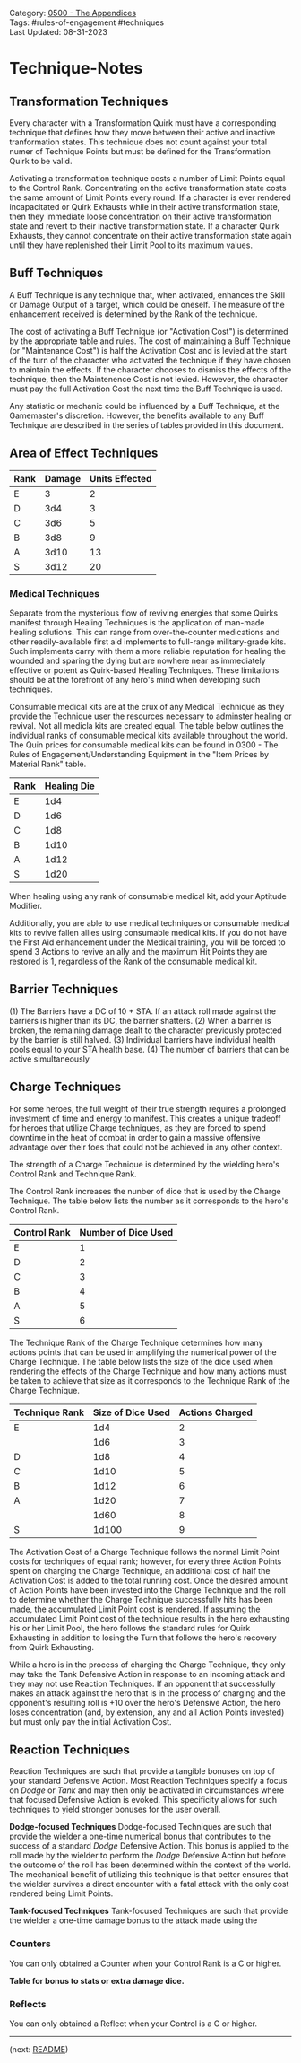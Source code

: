 Category: [0500 - The Appendices](0500%20-%20The%20Appendices.md)  
Tags: #rules-of-engagement #techniques  
Last Updated: 08-31-2023  
# Technique-Notes

## Transformation Techniques

Every character with a Transformation Quirk must have a corresponding technique that defines how they move between their active and inactive tranformation states. This technique does not count against your total numer of Technique Points but must be defined for the Transformation Quirk to be valid.

Activating a transformation technique costs a number of Limit Points equal to the Control Rank. Concentrating on the active transformation state costs the same amount of Limit Points every round. If a character is ever rendered incapacitated or Quirk Exhausts while in their active transformation state, then they immediate loose concentration on their active transformation state and revert to their inactive transformation state. If a character Quirk Exhausts, they cannot concentrate on their active transformation state again until they have replenished their Limit Pool to its maximum values.

## Buff Techniques

A Buff Technique is any technique that, when activated, enhances the Skill or Damage Output of a target, which could be oneself. The measure of the enhancement received is determined by the Rank of the technique.

The cost of activating a Buff Technique (or "Activation Cost") is determined by the appropriate table and rules. The cost of maintaining a Buff Technique (or "Maintenance Cost") is half the Activation Cost and is levied at the start of the turn of the character who activated the technique if they have chosen to maintain the effects. If the character chooses to dismiss the effects of the technique, then the Maintenence Cost is not levied. However, the character must pay the full Activation Cost the next time the Buff Technique is used.

Any statistic or mechanic could be influenced by a Buff Technique, at the Gamemaster's discretion. However, the benefits available to any Buff Technique are described in the series of tables provided in this document.



## Area of Effect Techniques

| Rank | Damage | Units Effected |
|------|--------|----------------|
| E    | 3      | 2              |
| D    | 3d4    | 3              |
| C    | 3d6    | 5              |
| B    | 3d8    | 9              |
| A    | 3d10   | 13             |
| S    | 3d12   | 20             |

### Medical Techniques

Separate from the mysterious flow of reviving energies that some Quirks manifest through Healing Techniques is the application of man-made healing solutions. This can range from over-the-counter medications and other readily-available first aid implements to full-range military-grade kits. Such implements carry with them a more reliable reputation for healing the wounded and sparing the dying but are nowhere near as immediately effective or potent as Quirk-based Healing Techniques. These limitations should be at the forefront of any hero's mind when developing such techniques.

Consumable medical kits are at the crux of any Medical Technique as they provide the Technique user the resources necessary to adminster healing or revival. Not all medicla kits are created equal. The table below outlines the individual ranks of consumable medical kits available throughout the world. The Quin prices for consumable medical kits can be found in 0300 - The Rules of Engagement/Understanding Equipment in the "Item Prices by Material Rank" table.

| Rank | Healing Die |
|------|-------------|
| E    | 1d4         |
| D    | 1d6         |
| C    | 1d8         |
| B    | 1d10        |
| A    | 1d12        |
| S    | 1d20        |

When healing using any rank of consumable medical kit, add your Aptitude Modifier. 

Additionally, you are able to use medical techniques or consumable medical kits to revive fallen allies using consumable medical kits. If you do not have the First Aid enhancement under the Medical training, you will be forced to spend 3 Actions to revive an ally and the maximum Hit Points they are restored is 1, regardless of the Rank of the consumable medical kit.
## Barrier Techniques

(1) The Barriers have a DC of 10 + STA. If an attack roll made against the barriers is higher than its DC, the barrier shatters.
(2) When a barrier is broken, the remaining damage dealt to the character previously protected by the barrier is still halved.
(3) Individual barriers have individual health pools equal to your STA health base.
(4) The number of barriers that can be active simultaneously

## Charge Techniques

For some heroes, the full weight of their true strength requires a prolonged investment of time and energy to manifest. This creates a unique tradeoff for heroes that utilize Charge techniques, as they are forced to spend downtime in the heat of combat in order to gain a massive offensive advantage over their foes that could not be achieved in any other context.

The strength of a Charge Technique is determined by the wielding hero's Control Rank and Technique Rank.

The Control Rank increases the nunber of dice that is used by the Charge Technique. The table below lists the number as it corresponds to the hero's Control Rank.

| Control Rank | Number of Dice Used |
|--------------|---------------------|
| E            | 1                   |
| D            | 2                   |
| C            | 3                   |
| B            | 4                   |
| A            | 5                   |
| S            | 6                   |

The Technique Rank of the Charge Technique determines how many actions points that can be used in amplifying the numerical power of the Charge Technique. The table below lists the size of the dice used when rendering the effects of the Charge Technique and how many actions must be taken to achieve that size as it corresponds to the Technique Rank of the Charge Technique.

| Technique Rank | Size of Dice Used | Actions Charged |
|----------------|-------------------|-----------------|
| E              | 1d4               | 2               |
|                | 1d6               | 3               |
| D              | 1d8               | 4               |
| C              | 1d10              | 5               |
| B              | 1d12              | 6               |
| A              | 1d20              | 7               |
|                | 1d60              | 8               |
| S              | 1d100             | 9               |

The Activation Cost of a Charge Technique follows the normal Limit Point costs for techniques of equal rank; however, for every three Action Points spent on charging the Charge Technique, an additional cost of half the Activation Cost is added to the total running cost. Once the desired amount of Action Points have been invested into the Charge Technique and the roll to determine whether the Charge Technique successfully hits has been made, the accumulated Limit Point cost is rendered. If assuming the accumulated Limit Point cost of the technique results in the hero exhausting his or her Limit Pool, the hero follows the standard rules for Quirk Exhausting in addition to losing the Turn that follows the hero's recovery from Quirk Exhausting.

While a hero is in the process of charging the Charge Technique, they only may take the Tank Defensive Action in response to an incoming attack and they may not use Reaction Techniques. If an opponent that successfully makes an attack against the hero that is in the process of charging and the opponent's resulting roll is +10 over the hero's Defensive Action, the hero loses concentration (and, by extension, any and all Action Points invested) but must only pay the initial Activation Cost.
## Reaction Techniques

Reaction Techniques are such that provide a tangible bonuses on top of your standard Defensive Action. Most Reaction Techniques specify a focus on _Dodge_ or _Tank_ and may then only be activated in circumstances where that focused Defensive Action is evoked. This specificity allows for such techniques to yield stronger bonuses for the user overall.

**Dodge-focused Techniques**
Dodge-focused Techniques are such that provide the wielder a one-time numerical bonus that contributes to the success of a standard _Dodge_ Defensive Action. This bonus is applied to the roll made by the wielder to perform the _Dodge_ Defensive Action but before the outcome of the roll has been determined within the context of the world. The mechanical benefit of utilizing this technique is that better ensures that the wielder survives a direct encounter with a fatal attack with the only cost rendered being Limit Points.

**Tank-focused Techniques**
Tank-focused Techniques are such that provide the wielder a one-time damage bonus to the attack made using the 

### Counters
You can only obtained a Counter when your Control Rank is a C or higher. 

**Table for bonus to stats or extra damage dice.**



### Reflects
You can only obtained a Reflect when your Control is a C or higher.

****

(next: [README](../README.md))
